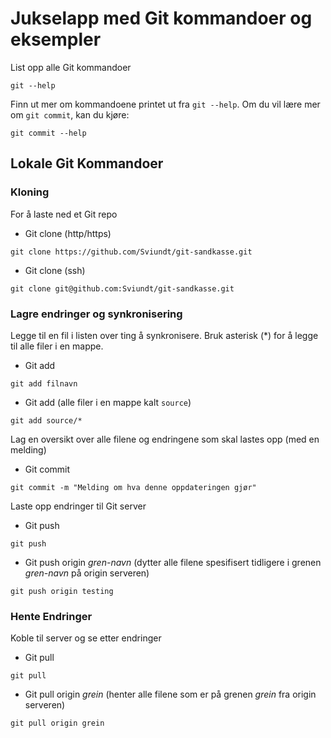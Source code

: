 # Jukselapp med Git kommandoer og eksempler

List opp alle Git kommandoer

```git --help```

Finn ut mer om kommandoene printet ut fra `git --help`. Om du vil lære mer om `git commit`, kan du kjøre:

```git commit --help```

## Lokale Git Kommandoer

### Kloning

For å laste ned et Git repo

* Git clone (http/https)

```git clone https://github.com/Sviundt/git-sandkasse.git```

* Git clone (ssh)

```git clone git@github.com:Sviundt/git-sandkasse.git```

### Lagre endringer og synkronisering

Legge til en fil i listen over ting å synkronisere. Bruk asterisk (*) for å legge til alle filer i en mappe.  

* Git add

```git add filnavn```

* Git add (alle filer i en mappe kalt `source`)

```git add source/*```

Lag en oversikt over alle filene og endringene som skal lastes opp (med en melding)

* Git commit

```git commit -m "Melding om hva denne oppdateringen gjør"```
  
Laste opp endringer til Git server

* Git push

```git push```

* Git push origin _gren-navn_ (dytter alle filene spesifisert tidligere i grenen _gren-navn_ på origin serveren)  

```git push origin testing```

###  Hente Endringer

Koble til server og se etter endringer

* Git pull

```git pull```

* Git pull origin _grein_ (henter alle filene som er på grenen _grein_ fra origin serveren)

```git pull origin grein```
